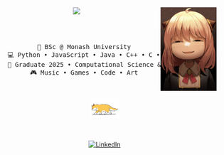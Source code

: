 <div align="center">
<img src="https://github.com/arvinloh/arvinloh/blob/main/assets/anya.jpg" width="25%" align="right" />

<img src="https://readme-typing-svg.demolab.com?font=Fira+Code&weight=500&size=50&duration=2000&pause=300&color=90EE90&center=true&vCenter=true&multiline=true&repeat=false&random=false&width=1300&height=140&lines=Hello+World;I'm+Arvin+and+I+touch+grass+%F0%9F%8C%B1" width="70%"/>

<br><br>
<pre>
    💼 BSc @ Monash University
    💻 Python • JavaScript • Java • C++ • C • R • Tableau • SQL 
    📖 Graduate 2025 • Computational Science & Mathematics
    🎮 Music • Games • Code • Art
</pre>
<br><br>
<img src="https://github.com/arvinloh/arvinloh/blob/main/assets/cat_walking.gif" height="40" />
<br><br><br>
    
[![LinkedIn](https://img.shields.io/badge/LinkedIn-blue?style=flat-square&logo=linkedin&labelColor=blue)](https://www.linkedin.com/in/arvinloh-/)
</div>
